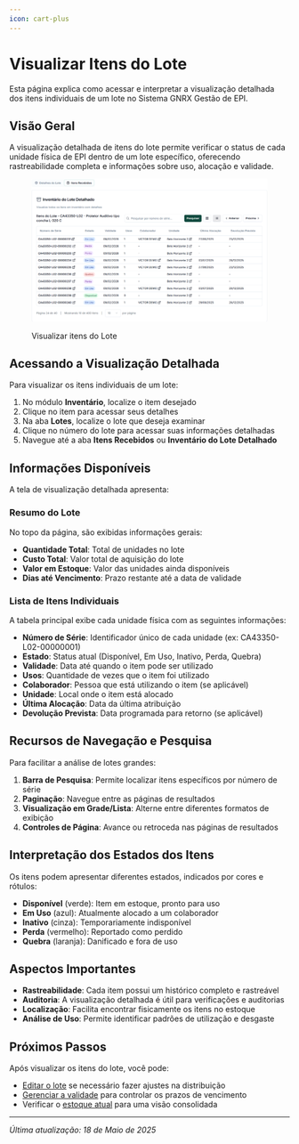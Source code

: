 ```yaml
---
icon: cart-plus
---
```


# Visualizar Itens do Lote

Esta página explica como acessar e interpretar a visualização detalhada dos itens individuais de um lote no Sistema GNRX Gestão de EPI.

## Visão Geral

A visualização detalhada de itens do lote permite verificar o status de cada unidade física de EPI dentro de um lote específico, oferecendo rastreabilidade completa e informações sobre uso, alocação e validade.

<figure><img src="../../.gitbook/assets/image (39).png" alt=""><figcaption><p>Visualizar itens do Lote</p></figcaption></figure>

## Acessando a Visualização Detalhada

Para visualizar os itens individuais de um lote:

1. No módulo **Inventário**, localize o item desejado
2. Clique no item para acessar seus detalhes
3. Na aba **Lotes**, localize o lote que deseja examinar
4. Clique no número do lote para acessar suas informações detalhadas
5. Navegue até a aba **Itens Recebidos** ou **Inventário do Lote Detalhado**

## Informações Disponíveis

A tela de visualização detalhada apresenta:

### Resumo do Lote

No topo da página, são exibidas informações gerais:

* **Quantidade Total**: Total de unidades no lote
* **Custo Total**: Valor total de aquisição do lote
* **Valor em Estoque**: Valor das unidades ainda disponíveis
* **Dias até Vencimento**: Prazo restante até a data de validade

### Lista de Itens Individuais

A tabela principal exibe cada unidade física com as seguintes informações:

* **Número de Série**: Identificador único de cada unidade (ex: CA43350-L02-00000001)
* **Estado**: Status atual (Disponível, Em Uso, Inativo, Perda, Quebra)
* **Validade**: Data até quando o item pode ser utilizado
* **Usos**: Quantidade de vezes que o item foi utilizado
* **Colaborador**: Pessoa que está utilizando o item (se aplicável)
* **Unidade**: Local onde o item está alocado
* **Última Alocação**: Data da última atribuição
* **Devolução Prevista**: Data programada para retorno (se aplicável)

## Recursos de Navegação e Pesquisa

Para facilitar a análise de lotes grandes:

1. **Barra de Pesquisa**: Permite localizar itens específicos por número de série
2. **Paginação**: Navegue entre as páginas de resultados
3. **Visualização em Grade/Lista**: Alterne entre diferentes formatos de exibição
4. **Controles de Página**: Avance ou retroceda nas páginas de resultados

## Interpretação dos Estados dos Itens

Os itens podem apresentar diferentes estados, indicados por cores e rótulos:

* **Disponível** (verde): Item em estoque, pronto para uso
* **Em Uso** (azul): Atualmente alocado a um colaborador
* **Inativo** (cinza): Temporariamente indisponível
* **Perda** (vermelho): Reportado como perdido
* **Quebra** (laranja): Danificado e fora de uso

## Aspectos Importantes

* **Rastreabilidade**: Cada item possui um histórico completo e rastreável
* **Auditoria**: A visualização detalhada é útil para verificações e auditorias
* **Localização**: Facilita encontrar fisicamente os itens no estoque
* **Análise de Uso**: Permite identificar padrões de utilização e desgaste

## Próximos Passos

Após visualizar os itens do lote, você pode:

* [Editar o lote](editar-lote.md) se necessário fazer ajustes na distribuição
* [Gerenciar a validade](gerenciar-validade.md) para controlar os prazos de vencimento
* Verificar o [estoque atual](../relatorios/estoque-atual.md) para uma visão consolidada

***

_Última atualização: 18 de Maio de 2025_
